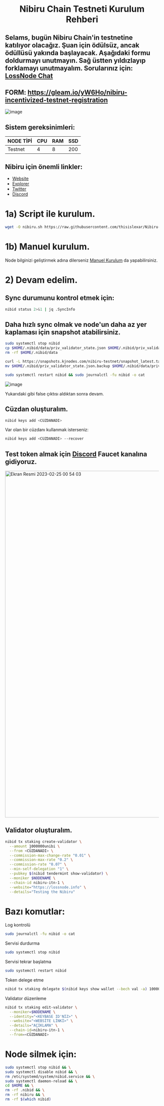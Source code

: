 <h1 align="center">Nibiru Chain Testneti Kurulum Rehberi

## Selams, bugün Nibiru Chain'in testnetine katılıyor olacağız. Şuan için ödülsüz, ancak ödüllüsü yakında başlayacak. Aşağıdaki formu doldurmayı unutmayın. Sağ üstten yıldızlayıp forklamayı unutmayalım. Sorularınız için: [LossNode Chat](https://t.me/LossNode)


## FORM: https://gleam.io/yW6Ho/nibiru-incentivized-testnet-registration

![image](https://user-images.githubusercontent.com/101462877/221288917-1b9412b4-b6bf-4c22-8378-965d1f04b65a.png)


## Sistem gereksinimleri:
NODE TİPİ | CPU     | RAM      | SSD     |
| ------------- | ------------- | ------------- | -------- |
| Testnet | 4          | 8         | 200  |

## Nibiru için önemli linkler:
- [Website](https://nibiru.fi/)
- [Explorer](https://nibiru.explorers.guru)
- [Twitter](https://twitter.com/NibiruChain)
- [Discord](https://discord.gg/nibiru)


# 1a) Script ile kurulum.

```bash
wget -O nibiru.sh https://raw.githubusercontent.com/thisislexar/Nibiru-Chain-Testnet/main/nibiru.sh && chmod +x nibiru.sh && ./nibiru.sh
```

# 1b) Manuel kurulum.

Node bilginizi geliştirmek adına dilerseniz [Manuel Kurulum](https://github.com/thisislexar/Nibiru-Chain-Testnet/blob/main/nibiru_manual.md) da yapabilirsiniz.

# 2) Devam edelim. 

## Sync durumunu kontrol etmek için:

```bash
nibid status 2>&1 | jq .SyncInfo
``` 

## Daha hızlı sync olmak ve node'un daha az yer kaplaması için snapshot atabilirsiniz.
```bash
sudo systemctl stop nibid
cp $HOME/.nibid/data/priv_validator_state.json $HOME/.nibid/priv_validator_state.json.backup
rm -rf $HOME/.nibid/data
``` 

```bash
curl -L https://snapshots.kjnodes.com/nibiru-testnet/snapshot_latest.tar.lz4 | tar -Ilz4 -xf - -C $HOME/.nibid
mv $HOME/.nibid/priv_validator_state.json.backup $HOME/.nibid/data/priv_validator_state.json
``` 

```bash
sudo systemctl restart nibid && sudo journalctl -fu nibid -o cat
``` 

![image](https://user-images.githubusercontent.com/101462877/221354368-e430ee4d-38c4-473d-8752-ce0105a199fc.png)

Yukarıdaki gibi false çıktısı aldıktan sonra devam.

## Cüzdan oluşturalım.
```bash
nibid keys add <CÜZDANADI>
``` 
Var olan bir cüzdanı kullanmak isterseniz:

```bash
nibid keys add <CÜZDANADI> --recover
``` 

## Test token almak için [Discord](https://discord.gg/nibiru) Faucet kanalına gidiyoruz.

<img width="1132" alt="Ekran Resmi 2023-02-25 00 54 03" src="https://user-images.githubusercontent.com/101462877/221300510-33d94d1e-509a-4e3c-a36c-a1804292d2c1.png">


## Validator oluşturalım.


```bash
nibid tx staking create-validator \
  --amount 1000000unibi \
  --from <CÜZDANADI> \
  --commission-max-change-rate "0.01" \
  --commission-max-rate "0.2" \
  --commission-rate "0.07" \
  --min-self-delegation "1" \
  --pubkey $(nibid tendermint show-validator) \
  --moniker $NODENAME \
  --chain-id nibiru-itn-1 \
  --website="https://lossnode.info" \
  --details="Testing the Nibiru"
```


# Bazı komutlar:

Log kontrolü

```bash
sudo journalctl -fu nibid -o cat
```


Servisi durdurma

```bash
sudo systemctl stop nibid
```

Servisi tekrar başlatma

```bash
sudo systemctl restart nibid
```

Token delege etme

```bash
nibid tx staking delegate $(nibid keys show wallet --bech val -a) 1000000unibi --from <CÜZDANADI> --chain-id nibiru-itn-1 --gas-adjustment 1.4 --gas auto --gas-prices 0.025unibi -y
```

Validator düzenleme

```bash
nibid tx staking edit-validator \
  --moniker=$NODENAME \
  --identity="<KEYBASE ID'NİZ>" \
  --website="<WEBSİTE LİNKİ>" \
  --details="AÇIKLAMA" \
  --chain-id=nibiru-itn-1 \
  --from=<CÜZDANADI>
``` 


# Node silmek için:

```bash
sudo systemctl stop nibid && \
sudo systemctl disable nibid && \
rm /etc/systemd/system/nibid.service && \
sudo systemctl daemon-reload && \
cd $HOME && \
rm -rf .nibid && \
rm -rf nibiru && \
rm -rf $(which nibid)
```
